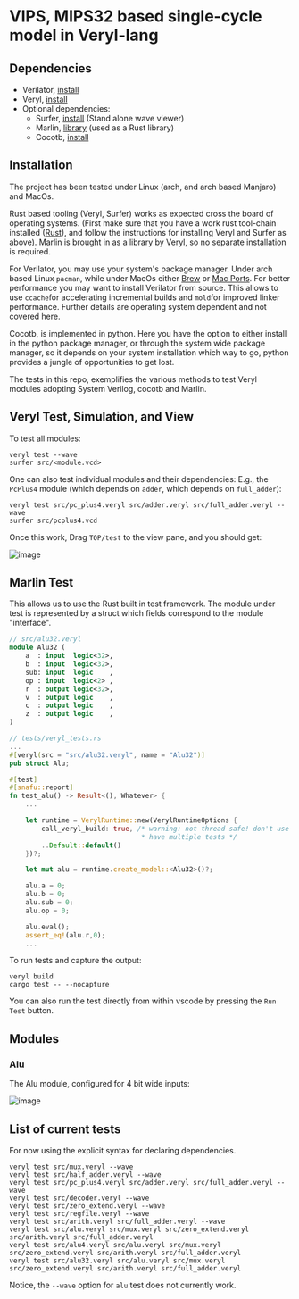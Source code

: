 # VIPS, MIPS32 based single-cycle model in Veryl-lang

## Dependencies

- Verilator, [install](https://verilator.org/guide/latest/install.html)
- Veryl, [install](https://veryl-lang.org/install/)
- Optional dependencies:
  - Surfer, [install](https://gitlab.com/surfer-project/surfer) (Stand alone wave viewer)
  - Marlin, [library](https://www.ethanuppal.com/marlin/) (used as a Rust library)
  - Cocotb, [install](https://docs.cocotb.org/en/stable/install.html)

## Installation

The project has been tested under Linux (arch, and arch based Manjaro) and MacOs.

Rust based tooling (Veryl, Surfer) works as expected cross the board of operating systems. (First make sure that you have a work rust tool-chain installed ([Rust](https://www.rust-lang.org/tools/install)), and follow the instructions for installing Veryl and Surfer as above). Marlin is brought in as a library by Veryl, so no separate installation is required.

For Verilator, you may use your system's package manager. Under arch based Linux `pacman`, while under MacOs either [Brew](https://brew.sh/) or [Mac Ports](https://www.macports.org/). For better performance you may want to install Verilator from source. This allows to use `ccache`for accelerating incremental builds and `mold`for improved linker performance. Further details are operating system dependent and not covered here.

Cocotb, is implemented in python. Here you have the option to either install in the python package manager, or through the system wide package manager, so it depends on your system installation which way to go, python provides a jungle of opportunities to get lost.

The tests in this repo, exemplifies the various methods to test Veryl modules adopting System Verilog, cocotb and Marlin.

## Veryl Test, Simulation, and View

To test all modules:

```shell
veryl test --wave
surfer src/<module.vcd>
```

One can also test individual modules and their dependencies:
E.g., the `PcPlus4` module (which depends on `adder`, which depends on `full_adder`):

```shell
veryl test src/pc_plus4.veryl src/adder.veryl src/full_adder.veryl --wave
surfer src/pcplus4.vcd
```

Once this work, Drag `TOP/test` to the view pane, and you should get:

![image](images/pc_plus4.png)

## Marlin Test

This allows us to use the Rust built in test framework. The module under test is represented by a struct which fields correspond to the module "interface".

```sv
// src/alu32.veryl
module Alu32 (
    a  : input  logic<32>,
    b  : input  logic<32>,
    sub: input  logic    ,
    op : input  logic<2> ,
    r  : output logic<32>,
    v  : output logic    ,
    c  : output logic    ,
    z  : output logic    ,
)
```

```rust
// tests/veryl_tests.rs
...
#[veryl(src = "src/alu32.veryl", name = "Alu32")]
pub struct Alu;

#[test]
#[snafu::report]
fn test_alu() -> Result<(), Whatever> {
    ...

    let runtime = VerylRuntime::new(VerylRuntimeOptions {
        call_veryl_build: true, /* warning: not thread safe! don't use if you
                                 * have multiple tests */
        ..Default::default()
    })?;

    let mut alu = runtime.create_model::<Alu32>()?;

    alu.a = 0;
    alu.b = 0;
    alu.sub = 0;
    alu.op = 0;

    alu.eval();
    assert_eq!(alu.r,0); 
    ...
```

To run tests and capture the output:

```shell
veryl build
cargo test -- --nocapture
```

You can also run the test directly from within vscode by pressing the `Run Test` button.

## Modules

### Alu

The Alu module, configured for 4 bit wide inputs:

![image](images/vips_alu.svg)

## List of current tests

For now using the explicit syntax for declaring dependencies.

```shell
veryl test src/mux.veryl --wave
veryl test src/half_adder.veryl --wave
veryl test src/pc_plus4.veryl src/adder.veryl src/full_adder.veryl --wave
veryl test src/decoder.veryl --wave
veryl test src/zero_extend.veryl --wave
veryl test src/regfile.veryl --wave
veryl test src/arith.veryl src/full_adder.veryl --wave
veryl test src/alu.veryl src/mux.veryl src/zero_extend.veryl src/arith.veryl src/full_adder.veryl
veryl test src/alu4.veryl src/alu.veryl src/mux.veryl src/zero_extend.veryl src/arith.veryl src/full_adder.veryl 
veryl test src/alu32.veryl src/alu.veryl src/mux.veryl src/zero_extend.veryl src/arith.veryl src/full_adder.veryl
```

Notice, the `--wave` option for `alu` test does not currently work.
